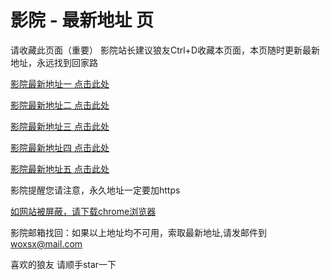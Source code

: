 # 影院 - 最新地址 页

请收藏此页面（重要）
影院站长建议狼友Ctrl+D收藏本页面，本页随时更新最新地址，永远找到回家路

[影院最新地址一 点击此处](https://fx5g.pics/) 

[影院最新地址二 点击此处](https://ch5g.mom/) 

[影院最新地址三 点击此处](https://y5gp.mom/) 

[影院最新地址四 点击此处](https://ch5g.mom/) 

[影院最新地址五 点击此处](https://fx5g.pics/) 

影院提醒您请注意，永久地址一定要加https

[如网站被屏蔽，请下载chrome浏览器](https://8xe23.com/chrome_93.0.4577.82.apk) 

影院邮箱找回：如果以上地址均不可用，索取最新地址,请发邮件到 woxsx@mail.com

喜欢的狼友 请顺手star一下
